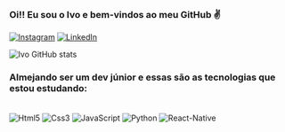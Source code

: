 ### Oi!! Eu sou o Ivo e bem-vindos ao meu GitHub ✌️

[![Instagram](https://img.shields.io/badge/Instagram-E4405F?style=for-the-badge&logo=instagram&logoColor=white)](https://www.instagram.com/ivovilar/?hl=pt-br)
[![LinkedIn](https://img.shields.io/badge/LinkedIn-0077B5?style=for-the-badge&logo=linkedin&logoColor=white)](linkedin.com/in/ivo-vilar/)

![Ivo GitHub stats](https://github-readme-stats.vercel.app/api?username=ivovilar1&show_icons=true&theme=tokyonight)

### Almejando ser um dev júnior e essas são as tecnologias que estou estudando:
<div style="display:inline_block"><br/>
  <img align="center" alt="Html5" src="https://img.shields.io/badge/HTML5-E34F26?style=for-the-badge&logo=html5&logoColor=white"/>
  <img align="center" alt="Css3" src="https://img.shields.io/badge/CSS3-1572B6?style=for-the-badge&logo=css3&logoColor=white"/>
  <img align="center" alt="JavaScript" src="https://img.shields.io/badge/JavaScript-323330?style=for-the-badge&logo=javascript&logoColor=F7DF1E"/>
  <img align="center" alt="Python" src="https://img.shields.io/badge/Python-3776AB?style=for-the-badge&logo=python&logoColor=white"/>
  <img align="center" alt="React-Native" src="https://img.shields.io/badge/React_Native-20232A?style=for-the-badge&logo=react&logoColor=61DAFB"/> 
</div>
